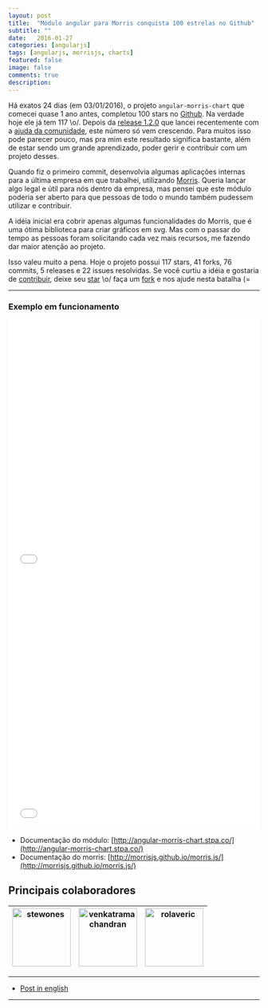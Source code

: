 ```yaml
---
layout: post
title:  "Módulo angular para Morris conquista 100 estrelas no Github"
subtitle: ""
date:   2016-01-27
categories: [angularjs]
tags: [angularjs, morrisjs, charts]
featured: false
image: false
comments: true
description: 
---
```


Há exatos 24 dias (em 03/01/2016), o projeto `angular-morris-chart` que comecei quase 1 ano antes, completou 100 stars no [Github](https://github.com/stewones/angular-morris-chart).
Na verdade hoje ele já tem 117 \o/. Depois da [release 1.2.0](https://github.com/stewones/angular-morris-chart/releases/tag/1.2.0) que lancei recentemente com a [ajuda da comunidade](https://github.com/stewones/angular-morris-chart/graphs/contributors), este número só vem crescendo.
Para muitos isso pode parecer pouco, mas pra mim este resultado significa bastante, além de estar sendo um grande aprendizado, poder gerir e contribuir com um projeto desses.


Quando fiz o primeiro commit, desenvolvia algumas aplicações internas para a última empresa em que trabalhei, utilizando [Morris](http://morrisjs.github.io/morris.js/).
Queria lançar algo legal e útil para nós dentro da empresa, mas pensei que este módulo poderia ser aberto para que pessoas de todo o mundo também pudessem utilizar e contribuir.


A idéia inicial era cobrir apenas algumas funcionalidades do Morris, que é uma ótima biblioteca para criar gráficos em svg.
Mas com o passar do tempo as pessoas foram solicitando cada vez mais recursos, me fazendo dar maior atenção ao projeto.


Isso valeu muito a pena. Hoje o projeto possui 117 stars, 41 forks, 76 commits, 5 releases e 22 issues resolvidas. Se você curtiu a idéia e gostaria de [contribuir](https://github.com/stewones/angular-morris-chart/blob/master/CONTRIBUTING.md), deixe seu [star](https://github.com/stewones/angular-morris-chart/) \o/ faça um [fork](https://github.com/stewones/angular-morris-chart) e nos ajude nesta batalha (=


---

### Exemplo em funcionamento

<iframe width="100%" height="510" src="//jsfiddle.net/stewones/n6aaLckb/embedded/result,html,js/" allowfullscreen="allowfullscreen" frameborder="0"></iframe>
<iframe width="100%" height="510" src="//jsfiddle.net/stewones/zwb207md/embedded/result,html,js/" allowfullscreen="allowfullscreen" frameborder="0"></iframe>

<br />

- Documentação do módulo: [http://angular-morris-chart.stpa.co/](http://angular-morris-chart.stpa.co/)
- Documentação do morris: [http://morrisjs.github.io/morris.js/](http://morrisjs.github.io/morris.js/)

## Principais colaboradores

[<img alt="stewones" src="https://avatars.githubusercontent.com/u/719763?v=3&s=117" width="117">](https://github.com/stewones) |[<img alt="venkatramachandran" src="https://avatars.githubusercontent.com/u/4744258?v=3&s=117" width="117">](https://github.com/venkatramachandran) |[<img alt="rolaveric" src="https://avatars.githubusercontent.com/u/960670?v=3&s=117" width="117">](https://github.com/rolaveric) |
:---: |:---: |:---: |

---

- [Post in english](/angularjs/2016/01/27/angular-morris-chart-reaches-100-stars-at-github.html)

---
